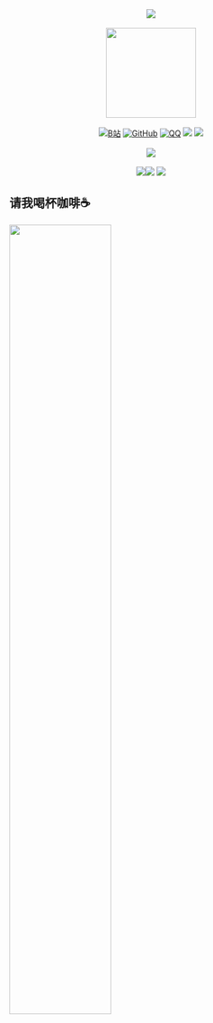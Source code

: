 <div align="center">
    <!-- dynamic typing effect 动态打字效果 -->
    <img src="https://readme-typing-svg.demolab.com?font=Roboto&weight=800&size=26&pause=1000&width=435&center=true&lines=Will+come+to+my+Github+home+page!"/>
    <div>&nbsp;</div>
    <!-- dynamic typing effect 萌计数器！ -->
    <img align="center" height="160" src="https://count.getloli.com/get/@InfiniteGeek"/>
    <div>&nbsp;</div>
    <!-- dynamic typing effect 联系方式 -->
     <a href="https://space.bilibili.com/1302624960" target="_blank"><img src="https://img.shields.io/badge/B站-@极客无极-blue.svg?style=flat-square&amp;logo=Bilibili" alt="B站"/></a>
     <a href="https://github.com/InfiniteGeek"><img src="https://img.shields.io/badge/GitHub-@InfiniteGeek-000000.svg?logo=GitHub" alt="GitHub" target="_blank"></a>
     <a href="https://qm.qq.com/q/fACLxU8KeA"><img src="https://img.shields.io/badge/QQ-1781468911-blue.svg?logo=qq" alt="QQ" target="_blank"></a>
     <a href=""><img src="https://img.shields.io/badge/WeChat-Zoe030117-07c160"></a>
     <a href=""><img src="https://img.shields.io/badge/Mail-infinitegeek88@gmail.com-red.svg?logo=gmail"></a>
    <div>&nbsp;</div>
     <!-- dynamic typing effect 软件图标 -->
    <img src="https://skillicons.dev/icons?i=github,html,java,idea,eclipse,photoshop,powershell,windows,apple,linux,firebase,matlab,mysql,gmail" />
    <div>&nbsp;</div>
    <!-- dynamic typing effect Github数据 -->
    <img src="https://github-readme-stats.vercel.app/api?username=InfiniteGeek&theme=radical&hide_border""https://stats.justsong.cn/api/bilibili/?id=1302624960&lang=zh-CN&theme=radical"><img src="https://stats.justsong.cn/api/bilibili/?id=1302624960&lang=zh-CN&theme=radical"/>
    <img src="https://github-readme-activity-graph.vercel.app/graph?username=InfiniteGeek&theme=github-compact&hide_border=true"/>
</div>



## 请我喝杯咖啡:coffee:

<img src="https://cdn.jsdelivr.net/gh/InfiniteGeek/Picture/windows/%E8%AF%B7%E6%88%91%E5%96%9D%E4%B8%80%E6%9D%AF%E5%92%96%E5%95%A1.png" width="60%" align="left" />

